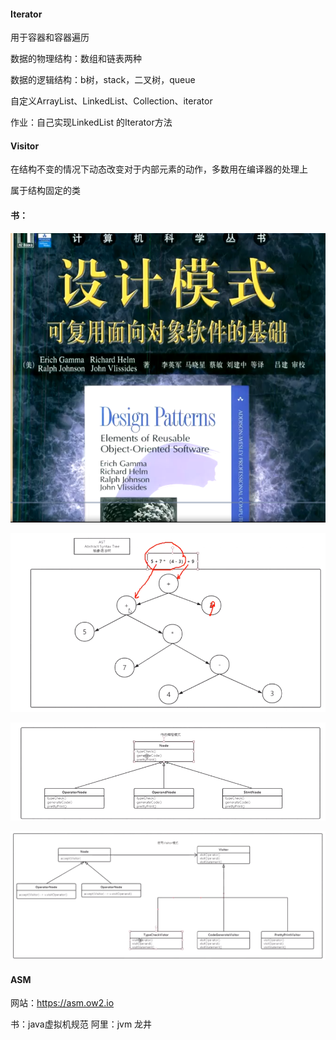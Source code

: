 #### Iterator

用于容器和容器遍历

数据的物理结构：数组和链表两种

数据的逻辑结构：b树，stack，二叉树，queue

自定义ArrayList、LinkedList、Collection、iterator

作业：自己实现LinkedList 的Iterator方法

#### Visitor

在结构不变的情况下动态改变对于内部元素的动作，多数用在编译器的处理上

属于结构固定的类

#### 书：

![image-20200804081540603](12.坦克大战第十二节.assets/image-20200804081540603.png)

![image-20200804081853977](12.坦克大战第十二节.assets/image-20200804081853977.png)

![image-20200804082245594](12.坦克大战第十二节.assets/image-20200804082245594.png)

![image-20200804082415009](12.坦克大战第十二节.assets/image-20200804082415009.png)

#### ASM

网站：https://asm.ow2.io

书：java虚拟机规范     阿里：jvm 龙井

